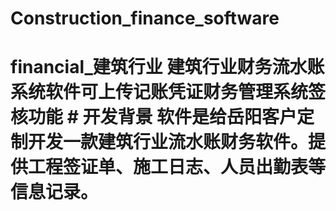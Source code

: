 # Construction_finance_software
# financial_建筑行业 建筑行业财务流水账系统软件可上传记账凭证财务管理系统签核功能  # 开发背景 软件是给岳阳客户定制开发一款建筑行业流水账财务软件。提供工程签证单、施工日志、人员出勤表等信息记录。
